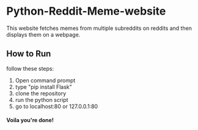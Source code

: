 # Python-Reddit-Meme-website

This website fetches memes from multiple subreddits on reddits and then displays them on a webpage.

## How to Run

follow these steps:
1. Open command prompt
2. type "pip install Flask"
3. clone the repository
4. run the python script
5. go to localhost:80 or 127.0.0.1:80

#### Voila you're done!
